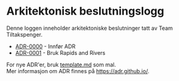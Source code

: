 # Arkitektonisk beslutningslogg

Denne loggen inneholder arkitektoniske beslutninger tatt av Team Tiltakspenger.

- [ADR-0000](0000-innfor-architecture-decision-records.md) - Innfør ADR
- [ADR-0001](0001-bruke-rapids-and-rivers.md) - Bruk Rapids and Rivers

For nye ADR'er, bruk [template.md](template.md) som mal.   
Mer informasjon om ADR finnes på <https://adr.github.io/>.   

